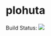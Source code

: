 	
# plohuta
Build Status:
<a href="https://ci.appveyor.com/project/PlohutaDima/plohuta">
<img src="https://ci.appveyor.com/api/projects/status/dptd1r0046pj8glm?svg=true
">
</a>